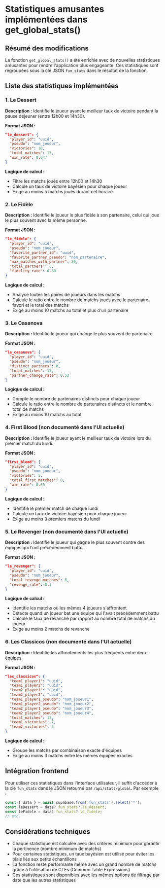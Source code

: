# Statistiques amusantes implémentées dans get_global_stats()

## Résumé des modifications

La fonction `get_global_stats()` a été enrichie avec de nouvelles statistiques amusantes pour rendre l'application plus engageante. Ces statistiques sont regroupées sous la clé JSON `fun_stats` dans le résultat de la fonction.

## Liste des statistiques implémentées

### 1. Le Dessert

**Description :** Identifie le joueur ayant le meilleur taux de victoire pendant la pause déjeuner (entre 12h00 et 14h30).

**Format JSON :**
```json
"le_dessert": {
  "player_id": "uuid",
  "pseudo": "nom_joueur",
  "victories": 10,
  "total_matches": 15,
  "win_rate": 0.647
}
```

**Logique de calcul :**
- Filtre les matchs joués entre 12h00 et 14h30
- Calcule un taux de victoire bayésien pour chaque joueur
- Exige au moins 5 matchs joués durant cet horaire

### 2. Le Fidèle

**Description :** Identifie le joueur le plus fidèle à son partenaire, celui qui joue le plus souvent avec la même personne.

**Format JSON :**
```json
"le_fidele": {
  "player_id": "uuid",
  "pseudo": "nom_joueur",
  "favorite_partner_id": "uuid",
  "favorite_partner_pseudo": "nom_partenaire",
  "max_matches_with_partner": 20,
  "total_partners": 3,
  "fidelity_rate": 0.80
}
```

**Logique de calcul :**
- Analyse toutes les paires de joueurs dans les matchs
- Calcule le ratio entre le nombre de matchs joués avec le partenaire favori et le total des matchs
- Exige au moins 10 matchs au total et plus d'un partenaire

### 3. Le Casanova

**Description :** Identifie le joueur qui change le plus souvent de partenaire.

**Format JSON :**
```json
"le_casanova": {
  "player_id": "uuid",
  "pseudo": "nom_joueur",
  "distinct_partners": 8,
  "total_matches": 15,
  "partner_change_rate": 0.53
}
```

**Logique de calcul :**
- Compte le nombre de partenaires distincts pour chaque joueur
- Calcule le ratio entre le nombre de partenaires distincts et le nombre total de matchs
- Exige au moins 10 matchs au total

### 4. First Blood (non documenté dans l'UI actuelle)

**Description :** Identifie le joueur ayant le meilleur taux de victoire lors du premier match du lundi.

**Format JSON :**
```json
"first_blood": {
  "player_id": "uuid",
  "pseudo": "nom_joueur",
  "victories": 5,
  "total_first_matches": 8,
  "win_rate": 0.60
}
```

**Logique de calcul :**
- Identifie le premier match de chaque lundi
- Calcule un taux de victoire bayésien pour chaque joueur
- Exige au moins 3 premiers matchs du lundi

### 5. Le Revenger (non documenté dans l'UI actuelle)

**Description :** Identifie le joueur qui gagne le plus souvent contre des équipes qui l'ont précédemment battu.

**Format JSON :**
```json
"le_revenger": {
  "player_id": "uuid",
  "pseudo": "nom_joueur",
  "total_revenge_matches": 6,
  "revenge_rate": 0.3
}
```

**Logique de calcul :**
- Identifie les matchs où les mêmes 4 joueurs s'affrontent
- Détecte quand un joueur bat une équipe qui l'avait précédemment battu
- Calcule le taux de revanche par rapport au nombre total de matchs du joueur
- Exige au moins 2 matchs de revanche

### 6. Les Classicos (non documenté dans l'UI actuelle)

**Description :** Identifie les affrontements les plus fréquents entre deux équipes.

**Format JSON :**
```json
"les_classicos": {
  "team1_player1": "uuid",
  "team1_player2": "uuid",
  "team2_player1": "uuid",
  "team2_player2": "uuid",
  "team1_player1_pseudo": "nom_joueur1",
  "team1_player2_pseudo": "nom_joueur2",
  "team2_player1_pseudo": "nom_joueur3",
  "team2_player2_pseudo": "nom_joueur4",
  "total_matches": 12,
  "team1_victories": 7, 
  "team2_victories": 5
}
```

**Logique de calcul :**
- Groupe les matchs par combinaison exacte d'équipes
- Exige au moins 3 matchs entre les mêmes équipes exactes

## Intégration frontend

Pour utiliser ces statistiques dans l'interface utilisateur, il suffit d'accéder à la clé `fun_stats` dans le JSON retourné par `/api/stats/global`. Par exemple :

```typescript
const { data } = await supabase.from('fun_stats').select('*');
const leDessert = data?.fun_stats?.le_dessert;
const leFidele = data?.fun_stats?.le_fidele;
// etc.
```

## Considérations techniques

- Chaque statistique est calculée avec des critères minimum pour garantir la pertinence (nombre minimum de matchs)
- Pour certaines statistiques, un taux bayésien est utilisé pour éviter les biais liés aux petits échantillons
- La fonction reste performante même avec un grand nombre de matchs grâce à l'utilisation de CTEs (Common Table Expressions)
- Ces statistiques sont disponibles avec les mêmes options de filtrage par date que les autres statistiques 